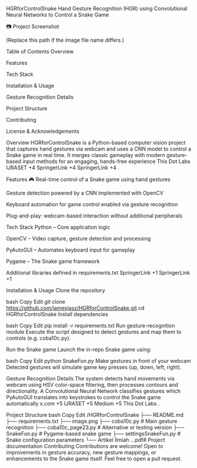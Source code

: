 HGRforControlSnake
Hand Gesture Recognition (HGR) using Convolutional Neural Networks to Control a Snake Game

📷 Project Screenshot

(Replace this path if the image file name differs.)

Table of Contents
Overview

Features

Tech Stack

Installation & Usage

Gesture Recognition Details

Project Structure

Contributing

License & Acknowledgements

Overview
HGRforControlSnake is a Python-based computer vision project that captures hand gestures via webcam and uses a CNN model to control a Snake game in real time. It merges classic gameplay with modern gesture-based input methods for an engaging, hands-free experience 
This Dot Labs
IJRASET
+4
SpringerLink
+4
SpringerLink
+4
.

Features
🎮 Real-time control of a Snake game using hand gestures

Gesture detection powered by a CNN implemented with OpenCV

Keyboard automation for game control enabled via gesture recognition

Plug-and-play: webcam-based interaction without additional peripherals

Tech Stack
Python – Core application logic

OpenCV – Video capture, gesture detection and processing

PyAutoGUI – Automates keyboard input for gameplay

Pygame – The Snake game framework

Additional libraries defined in requirements.txt 
SpringerLink
+1
SpringerLink
+1

Installation & Usage
Clone the repository

bash
Copy
Edit
git clone https://github.com/jamesjasz/HGRforControlSnake.git
cd HGRforControlSnake
Install dependencies

bash
Copy
Edit
pip install -r requirements.txt
Run gesture-recognition module
Execute the script designed to detect gestures and map them to controls (e.g. coba10c.py).

Run the Snake game
Launch the in-repo Snake game using:

bash
Copy
Edit
python SnakeFun.py
Make gestures in front of your webcam
Detected gestures will simulate game key presses (up, down, left, right).

Gesture Recognition Details
The system detects hand movements via webcam using HSV color-space filtering, then processes contours and directionality. A Convolutional Neural Network classifies gestures which PyAutoGUI translates into keystrokes to control the Snake game automatically 
x.com
+5
IJRASET
+5
Medium
+5
This Dot Labs
.

Project Structure
bash
Copy
Edit
/HGRforControlSnake
├── README.md
├── requirements.txt
├── image.png
├── coba10c.py           # Main gesture recognition
├── coba10c_page23.py    # Alternative or testing version
├── SnakeFun.py          # Pygame-based snake game
├── settingsSnakeFun.py  # Snake configuration parameters
└── Artikel Ilmiah ...pdf# Project documentation
Contributing
Contributions are welcome! Open to improvements in gesture accuracy, new gesture mappings, or enhancements to the Snake game itself. Feel free to open a pull request.

